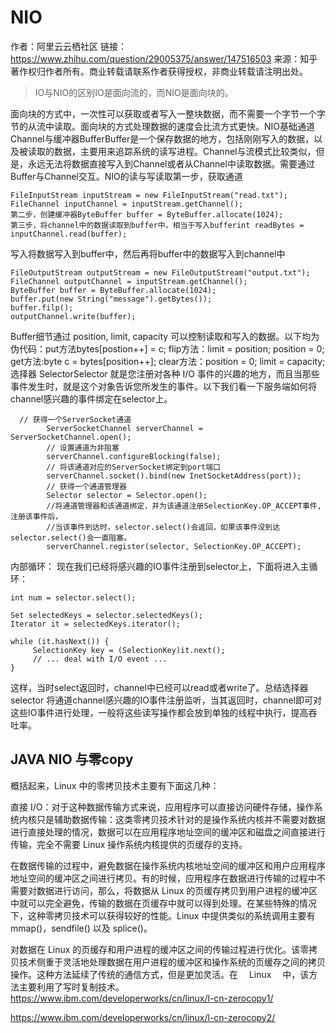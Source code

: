 # NIO

作者：阿里云云栖社区
链接：https://www.zhihu.com/question/29005375/answer/147516503
来源：知乎
著作权归作者所有。商业转载请联系作者获得授权，非商业转载请注明出处。

> IO与NIO的区别IO是面向流的，而NIO是面向块的。

面向块的方式中，一次性可以获取或者写入一整块数据，而不需要一个字节一个字节的从流中读取。面向块的方式处理数据的速度会比流方式更快。NIO基础通道 Channel与缓冲器BufferBuffer是一个保存数据的地方，包括刚刚写入的数据，以及被读取的数据，主要用来追踪系统的读写进程。Channel与流模式比较类似，但是，永远无法将数据直接写入到Channel或者从Channel中读取数据。需要通过Buffer与Channel交互。NIO的读与写读取第一步，获取通道
```
FileInputStream inputStream = new FileInputStream("read.txt");
FileChannel inputChannel = inputStream.getChannel();
第二步，创建缓冲器ByteBuffer buffer = ByteBuffer.allocate(1024);
第三步，将channel中的数据读取到buffer中。相当于写入bufferint readBytes = inputChannel.read(buffer);
```
写入将数据写入到buffer中，然后再将buffer中的数据写入到channel中
```
FileOutputStream outputStream = new FileOutputStream("output.txt");
FileChannel outputChannel = inputStream.getChannel();
ByteBuffer buffer = ByteBuffer.allocate(1024);
buffer.put(new String("message").getBytes());
buffer.filp();
outputChannel.write(buffer);
```
Buffer细节通过 position, limit, capacity 可以控制读取和写入的数据。以下均为伪代码：put方法bytes[postion++] = c;
flip方法：limit = position;
position = 0;
get方法:byte c = bytes[position++];
clear方法：position = 0;
limit = capacity;
选择器 SelectorSelector 就是您注册对各种 I/O 事件的兴趣的地方，而且当那些事件发生时，就是这个对象告诉您所发生的事件。以下我们看一下服务端如何将channel感兴趣的事件绑定在selector上。
```
  // 获得一个ServerSocket通道
        ServerSocketChannel serverChannel = ServerSocketChannel.open();
        // 设置通道为非阻塞
        serverChannel.configureBlocking(false);
        // 将该通道对应的ServerSocket绑定到port端口
        serverChannel.socket().bind(new InetSocketAddress(port));
        // 获得一个通道管理器
        Selector selector = Selector.open();
        //将通道管理器和该通道绑定，并为该通道注册SelectionKey.OP_ACCEPT事件,注册该事件后，
        //当该事件到达时，selector.select()会返回，如果该事件没到达selector.select()会一直阻塞。
        serverChannel.register(selector, SelectionKey.OP_ACCEPT);
```
内部循环：
现在我们已经将感兴趣的IO事件注册到selector上，下面将进入主循环：
```
int num = selector.select();

Set selectedKeys = selector.selectedKeys();
Iterator it = selectedKeys.iterator();

while (it.hasNext()) {
     SelectionKey key = (SelectionKey)it.next();
     // ... deal with I/O event ...
}
```
这样，当时select返回时，channel中已经可以read或者write了。总结选择器selector 将通道channel感兴趣的IO事件注册监听，当其返回时，channel即可对这些IO事件进行处理，一般将这些读写操作都会放到单独的线程中执行，提高吞吐率。


## JAVA NIO 与零copy
概括起来，Linux 中的零拷贝技术主要有下面这几种：

直接 I/O：对于这种数据传输方式来说，应用程序可以直接访问硬件存储，操作系统内核只是辅助数据传输：这类零拷贝技术针对的是操作系统内核并不需要对数据进行直接处理的情况，数据可以在应用程序地址空间的缓冲区和磁盘之间直接进行传输，完全不需要 Linux 操作系统内核提供的页缓存的支持。

在数据传输的过程中，避免数据在操作系统内核地址空间的缓冲区和用户应用程序地址空间的缓冲区之间进行拷贝。有的时候，应用程序在数据进行传输的过程中不需要对数据进行访问，那么，将数据从 Linux 的页缓存拷贝到用户进程的缓冲区中就可以完全避免，传输的数据在页缓存中就可以得到处理。在某些特殊的情况下，这种零拷贝技术可以获得较好的性能。Linux 中提供类似的系统调用主要有 mmap()，sendfile() 以及 splice()。

对数据在 Linux 的页缓存和用户进程的缓冲区之间的传输过程进行优化。该零拷贝技术侧重于灵活地处理数据在用户进程的缓冲区和操作系统的页缓存之间的拷贝操作。这种方法延续了传统的通信方式，但是更加灵活。在　 Linux 　中，该方法主要利用了写时复制技术。
https://www.ibm.com/developerworks/cn/linux/l-cn-zerocopy1/

https://www.ibm.com/developerworks/cn/linux/l-cn-zerocopy2/
